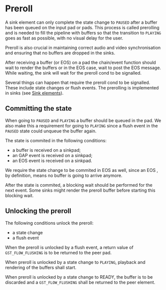 # Preroll

A sink element can only complete the state change to `PAUSED` after a
buffer has been queued on the input pad or pads. This process is called
prerolling and is needed to fill the pipeline with buffers so that the
transition to `PLAYING` goes as fast as possible, with no visual delay for
the user.

Preroll is also crucial in maintaining correct audio and video
synchronisation and ensuring that no buffers are dropped in the sinks.

After receiving a buffer (or EOS) on a pad the chain/event function
should wait to render the buffers or in the EOS case, wait to post the
EOS message. While waiting, the sink will wait for the preroll cond to
be signalled.

Several things can happen that require the preroll cond to be signalled.
These include state changes or flush events. The prerolling is
implemented in sinks (see [Sink elements](additional/design/element-sink.md)).

## Committing the state

When going to `PAUSED` and `PLAYING` a buffer should be queued in the pad.
We also make this a requirement for going to `PLAYING` since a flush event
in the `PAUSED` state could unqueue the buffer again.

The state is commited in the following conditions:

- a buffer is received on a sinkpad;
- an GAP event is received on a sinkpad;
- an EOS event is received on a sinkpad.

We require the state change to be commited in EOS as well, since an EOS
, by definition, means no buffer is going to arrive anymore.

After the state is commited, a blocking wait should be performed for the
next event. Some sinks might render the preroll buffer before starting
this blocking wait.

## Unlocking the preroll

The following conditions unlock the preroll:

- a state change
- a flush event

When the preroll is unlocked by a flush event, a return value of
`GST_FLOW_FLUSHING` is to be returned to the peer pad.

When preroll is unlocked by a state change to `PLAYING`, playback and
rendering of the buffers shall start.

When preroll is unlocked by a state change to READY, the buffer is to be
discarded and a `GST_FLOW_FLUSHING` shall be returned to the peer
element.
